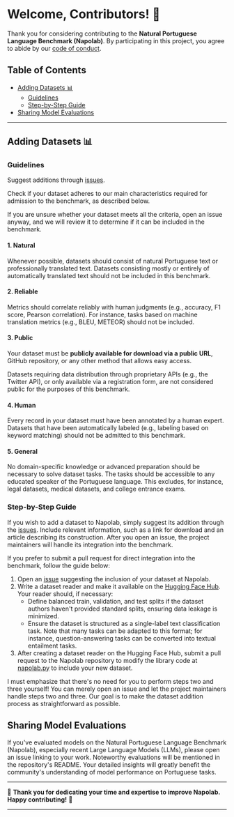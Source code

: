 # Welcome, Contributors! 🌟

Thank you for considering contributing to the **Natural Portuguese Language Benchmark (Napolab)**. By participating in this project, you agree to abide by our [code of conduct](CODE_OF_CONDUCT.md).

## Table of Contents
- [Adding Datasets 📊](#adding-datasets-📊)
  - [Guidelines](#guidelines)
  - [Step-by-Step Guide](#step-by-step-guide)
- [Sharing Model Evaluations](#sharing-model-evaluations)

---

## Adding Datasets 📊

### Guidelines 

Suggest additions through [issues](https://github.com/ruanchaves/napolab/issues).

Check if your dataset adheres to our main characteristics required for admission to the benchmark, as described below. 

If you are unsure whether your dataset meets all the criteria, open an issue anyway, and we will review it to determine if it can be included in the benchmark. 

#### **1. Natural**

Whenever possible, datasets should consist of natural Portuguese text or professionally translated text. Datasets consisting mostly or entirely of automatically translated text should not be included in this benchmark.

#### **2. Reliable**

Metrics should correlate reliably with human judgments (e.g., accuracy, F1 score, Pearson correlation). For instance, tasks based on machine translation metrics (e.g., BLEU, METEOR) should not be included.

#### **3. Public**

Your dataset must be **publicly available for download via a public URL**, GitHub repository, or any other method that allows easy access. 

Datasets requiring data distribution through proprietary APIs (e.g., the Twitter API), or only available via a registration form, are not considered public for the purposes of this benchmark.

#### **4. Human**

Every record in your dataset must have been annotated by a human expert. Datasets that have been automatically labeled (e.g., labeling based on keyword matching) should not be admitted to this benchmark.

#### **5. General**

No domain-specific knowledge or advanced preparation should be necessary to solve dataset tasks. The tasks should be accessible to any educated speaker of the Portuguese language. This excludes, for instance, legal datasets, medical datasets, and college entrance exams.

### Step-by-Step Guide

If you wish to add a dataset to Napolab, simply suggest its addition through the [issues](https://github.com/ruanchaves/napolab/issues). Include relevant information, such as a link for download and an article describing its construction. 
After you open an issue, the project maintainers will handle its integration into the benchmark.

If you prefer to submit a pull request for direct integration into the benchmark, follow the guide below:

1. Open an [issue](https://github.com/ruanchaves/napolab/issues) suggesting the inclusion of your dataset at Napolab.
2. Write a dataset reader and make it available on the [Hugging Face Hub](https://huggingface.co/datasets). Your reader should, if necessary:
   - Define balanced train, validation, and test splits if the dataset authors haven't provided standard splits, ensuring data leakage is minimized.
   - Ensure the dataset is structured as a single-label text classification task. Note that many tasks can be adapted to this format; for instance, question-answering tasks can be converted into textual entailment tasks.
3. After creating a dataset reader on the Hugging Face Hub, submit a pull request to the Napolab repository to modify the library code at [napolab.py](https://github.com/ruanchaves/napolab/blob/main/src/napolab/napolab.py) to include your new dataset.

I must emphasize that there's no need for you to perform steps two and three yourself! You can merely open an issue and let the project maintainers handle steps two and three. Our goal is to make the dataset addition process as straightforward as possible.

## Sharing Model Evaluations

If you've evaluated models on the Natural Portuguese Language Benchmark (Napolab), especially recent Large Language Models (LLMs), please open an issue linking to your work. Noteworthy evaluations will be mentioned in the repository's README. Your detailed insights will greatly benefit the community's understanding of model performance on Portuguese tasks.

---

🎉 **Thank you for dedicating your time and expertise to improve Napolab. Happy contributing!** 🎉

---
